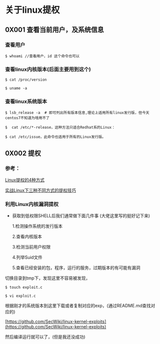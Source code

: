 # 关于linux提权

## 0X001 查看当前用户，及系统信息

### 查看用户

`$ whoami //查看用户，id 这个命令也可以`

### 查看linux内核版本\(后面主要用到这个\)

`$ cat /proc/version`

`$ uname -a`

### 查看linux系统版本

`$ lsb_release -a  # 即可列出所有版本信息,理论上适用所有linux发行版，但今天centos7不知道为啥用不了`

`$  cat /etc/*-release，这种方法只适合Redhat系的Linux：`

`$ cat /etc/issue，此命令也适用于所有的Linux发行版。`

## 0X002 提权

### 参考：

 [Linux提权的4种方式](https://www.anquanke.com/post/id/85002)

 [实战Linux下三种不同方式的提权技巧](https://www.anquanke.com/post/id/84466)

###  **利用Linux内核漏洞提权**

* 获取到低权限SHELL后我们通常做下面几件事 \(大佬这里写的挺好记下来\)

  1.检测操作系统的发行版本

  2.查看内核版本

  3.检测当前用户权限

  4.列举Suid文件

  5.查看已经安装的包，程序，运行的服务，过期版本的有可能有漏洞

切换目录到tmp下，发现这里不容易被发现，

`$ touch exploit.c`

`$ vi exploit.c`

根据刚才的系统版本到这里下载或者复制对应的exp，\(通过README.md查找对应的\)

[https://github.com/SecWiki/linux-kernel-exploits](https://github.com/SecWiki/linux-kernel-exploits)

然后编译运行就可以了，\(但是我还没成功\)
